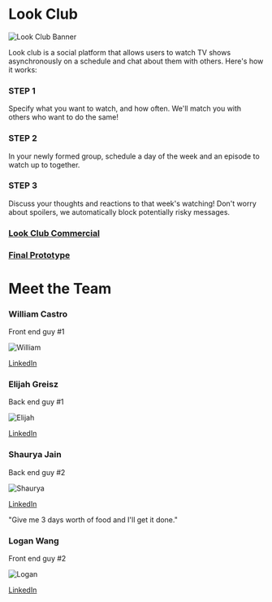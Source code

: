 # Look Club

![Look Club Banner](/Vitamin-CS/images/Banner.png)

Look club is a social platform that allows users to watch TV shows asynchronously on a schedule and chat about them with others. Here's how it works:

### STEP 1
Specify what you want to watch, and how often. We'll match you with others who want to do the same!
### STEP 2
In your newly formed group, schedule a day of the week and an episode to watch up to together.
### STEP 3
Discuss your thoughts and reactions to that week's watching! Don't worry about spoilers, we automatically block potentially risky messages.

### [Look Club Commercial](https://www.youtube.com/watch?v=5adIyUlV5FY)

### [Final Prototype](https://github.com/UWSocialComputing/Vitamin-CS-Project)

# Meet the Team
### William Castro

Front end guy #1

![William](/Vitamin-CS/images/William.png)

[LinkedIn](https://www.linkedin.com/in/williamkcastro/)

### Elijah Greisz

Back end guy #1

![Elijah](/Vitamin-CS/images/Elijah.png)

[LinkedIn](https://www.linkedin.com/in/williamkcastro/)

### Shaurya Jain

Back end guy #2

![Shaurya](/Vitamin-CS/images/Shaurya.png)

[LinkedIn](https://www.linkedin.com/in/williamkcastro/)

"Give me 3 days worth of food and I'll get it done."

### Logan Wang

Front end guy #2

![Logan](/Vitamin-CS/images/Logan.png)

[LinkedIn](https://www.linkedin.com/in/williamkcastro/)